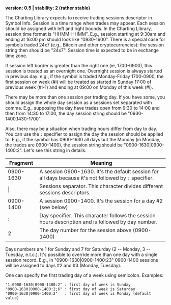 **version: 0.5 | stability: 2 (rather stable)**

The Charting Library expects to receive trading sessions descriptor in Symbol Info. Session is a time range when trades may appear. Each session should be assigned with left and right bounds. In the Charting Library, session time format is “HHMM-HHMM”. E.g., session starting at 9:30am and ending at 16:00 pm should look like “0930-1600”. There is a special case for symbols traded 24x7 (e.g., Bitcoin and other cryptocurrencies): the session string then should be "24x7". Session time is expected to be in exchange time zone.

If session left border is greater than the right one (ie, 1700-0900), this session is treated as an overnight one. Overnight session is always started in previous day: e.g., if the symbol is traded Monday-Friday 1700-0900, the first session on week (#i) will be treated as started in Sunday 17:00 of previous week (#i-1) and ending at 09:00 on Monday of this week (#i).

There may be more than one session per trading day. If you have some, you should assign the whole day session as a sessions set separated with comma. E.g., supposing the day have trades open from 9:30 to 14:00 and then from 14:30 to 17:00, the day session string should be "0930-1400,1430-1700".

Also, there may be a situation when trading hours differ from day to day. You can use the `:` specifier to assign the day the session should be applied to. E.g., if the symbol has 0900-1630 all days but the Monday (in Monday, the trades are 0900-1400), the session string should be "0900-1630|0900-1400:2". Let's see this string in details.


Fragment | Meaning
---------|--------
0900-1630|A session 0900-1630. It's the default session for all days because it's not followed by `:` specifier.
\||Sessions separator. This character divides different sessions descriptors.
0900-1400|A session 0900-1400. It's the session for a day #2 (see below)
:|Day specifier. This character follows the session hours description and is followed by day number.
2|The day number for the session above (0900-1400)


Days numbers are 1 for Sunday and 7 for Saturday (2 -- Monday, 3 -- Tuesday, e.t.c.). It's possible to override more than one day with a single session record. E.g., in "0900-1630|0900-1400:23" 0900-1400 sessions will be assigned to days #2 and #3 (Monday, Tuesday).

One can specify the first trading day of a week using semicolon. Examples:
```
"1;0900-1630|0900-1400:2" : first day of week is Sunday
"0900-1630|0900-1400:2;6" : first day of week is Saturday
"0900-1630|0900-1400:2"   : first day of week is Monday (default value)
```